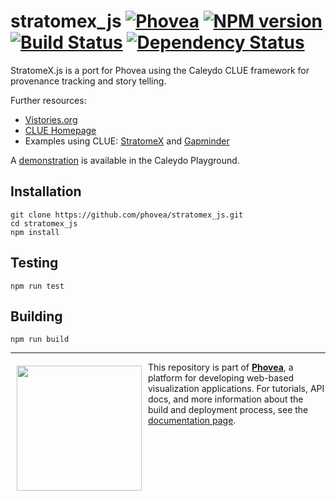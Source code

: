 stratomex_js [![Phovea][phovea-image]][phovea-url] [![NPM version][npm-image]][npm-url] [![Build Status][travis-image]][travis-url] [![Dependency Status][daviddm-image]][daviddm-url]
=====================

StratomeX.js is a port for Phovea using the Caleydo CLUE framework for provenance tracking and story telling.

Further resources:
* [Vistories.org](http://vistories.org)
* [CLUE Homepage](http://clue.caleydo.org/)
* Examples using CLUE: [StratomeX](http://vistories.org/v/stratomex) and [Gapminder](http://vistories.org/v/gapminder)

A [demonstration](http://playground.caleydo.org/stratomex_js/) is available in the Caleydo Playground.

Installation
------------

```
git clone https://github.com/phovea/stratomex_js.git
cd stratomex_js
npm install
```

Testing
-------

```
npm run test
```

Building
--------

```
npm run build
```



***

<a href="https://caleydo.org"><img src="http://caleydo.org/assets/images/logos/caleydo.svg" align="left" width="200px" hspace="10" vspace="6"></a>
This repository is part of **[Phovea](http://phovea.caleydo.org/)**, a platform for developing web-based visualization applications. For tutorials, API docs, and more information about the build and deployment process, see the [documentation page](http://caleydo.org/documentation/).


[phovea-image]: https://img.shields.io/badge/Phovea-Application-1BA64E.svg
[phovea-url]: https://phovea.caleydo.org
[npm-image]: https://badge.fury.io/js/stratomex_js.svg
[npm-url]: https://npmjs.org/package/stratomex_js
[travis-image]: https://travis-ci.org/phovea/stratomex_js.svg?branch=master
[travis-url]: https://travis-ci.org/phovea/stratomex_js
[daviddm-image]: https://david-dm.org/phovea/stratomex_js.svg?theme=shields.io
[daviddm-url]: https://david-dm.org/phovea/stratomex_js
